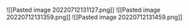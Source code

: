 ![[Pasted image 20220712131127.png]]
![[Pasted image 20220712131359.png]]
![[Pasted image 20220712131459.png]]
